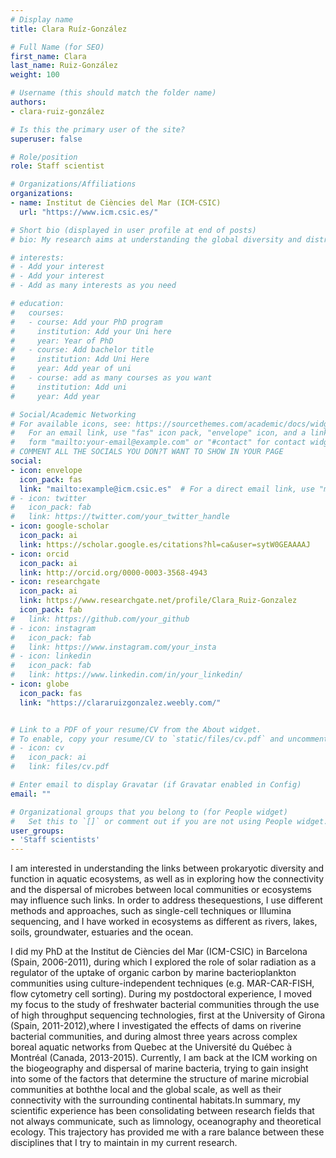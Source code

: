 ```yaml
---
# Display name
title: Clara Ruíz-González

# Full Name (for SEO)
first_name: Clara
last_name: Ruiz-González
weight: 100

# Username (this should match the folder name)
authors:
- clara-ruiz-gonzález

# Is this the primary user of the site?
superuser: false

# Role/position
role: Staff scientist

# Organizations/Affiliations
organizations:
- name: Institut de Ciències del Mar (ICM-CSIC)
  url: "https://www.icm.csic.es/"

# Short bio (displayed in user profile at end of posts)
# bio: My research aims at understanding the global diversity and distribution of eukaryotic and prokaryotic microbes employing curated phylogenetic frameworks focusing on novel environmental taxa.

# interests:
# - Add your interest
# - Add your interest
# - Add as many interests as you need

# education:
#   courses:
#   - course: Add your PhD program
#     institution: Add your Uni here
#     year: Year of PhD
#   - course: Add bachelor title
#     institution: Add Uni Here
#     year: Add year of uni
#   - course: add as many courses as you want
#     institution: Add uni
#     year: Add year

# Social/Academic Networking
# For available icons, see: https://sourcethemes.com/academic/docs/widgets/#icons
#   For an email link, use "fas" icon pack, "envelope" icon, and a link in the
#   form "mailto:your-email@example.com" or "#contact" for contact widget.
# COMMENT ALL THE SOCIALS YOU DON?T WANT TO SHOW IN YOUR PAGE
social:
- icon: envelope
  icon_pack: fas
  link: "mailto:example@icm.csic.es"  # For a direct email link, use "mailto:test@example.org".
# - icon: twitter
#   icon_pack: fab
#   link: https://twitter.com/your_twitter_handle
- icon: google-scholar
  icon_pack: ai
  link: https://scholar.google.es/citations?hl=ca&user=sytW0GEAAAAJ
- icon: orcid
  icon_pack: ai
  link: http://orcid.org/0000-0003-3568-4943
- icon: researchgate
  icon_pack: ai
  link: https://www.researchgate.net/profile/Clara_Ruiz-Gonzalez
  icon_pack: fab
#   link: https://github.com/your_github
# - icon: instagram
#   icon_pack: fab
#   link: https://www.instagram.com/your_insta
# - icon: linkedin
#   icon_pack: fab
#   link: https://www.linkedin.com/in/your_linkedin/
- icon: globe
  icon_pack: fas
  link: "https://clararuizgonzalez.weebly.com/"


# Link to a PDF of your resume/CV from the About widget.
# To enable, copy your resume/CV to `static/files/cv.pdf` and uncomment the lines below.
# - icon: cv
#   icon_pack: ai
#   link: files/cv.pdf

# Enter email to display Gravatar (if Gravatar enabled in Config)
email: ""

# Organizational groups that you belong to (for People widget)
#   Set this to `[]` or comment out if you are not using People widget.
user_groups:
- 'Staff scientists'
---
```



I am interested in understanding the links between prokaryotic diversity and function in aquatic ecosystems, as well as in exploring how the connectivity and the dispersal of microbes between local communities or ecosystems may influence such links. In order to address thesequestions, I use different methods and approaches, such as single-cell techniques or Illumina sequencing, and I have worked in ecosystems as different as rivers, lakes, soils, groundwater, estuaries and the ocean.

I did my PhD at the Institut de Ciències del Mar (ICM-CSIC) in Barcelona (Spain, 2006-2011), during which I explored the role of solar radiation as a regulator of the uptake of organic carbon by marine bacterioplankton communities using culture-independent techniques (e.g. MAR-CAR-FISH, flow cytometry cell sorting). During my postdoctoral experience, I moved my focus to the study of freshwater bacterial communities through the use of high throughput sequencing technologies, first at the University of Girona (Spain, 2011-2012),where I investigated the effects of dams on riverine bacterial communities, and during almost three years across complex boreal aquatic networks from Quebec at the Université du Québec à Montréal (Canada, 2013-2015). Currently, I am back at the ICM working on the biogeography and dispersal of marine bacteria, trying to gain insight into some of the factors that determine the structure of marine microbial communities at boththe local and the global scale, as well as their connectivity with the surrounding continental habitats.In summary, my scientific experience has been consolidating between research fields that not always communicate, such as limnology, oceanography and theoretical ecology. This trajectory has provided me with a rare balance between these disciplines that I try to maintain in my current research.

